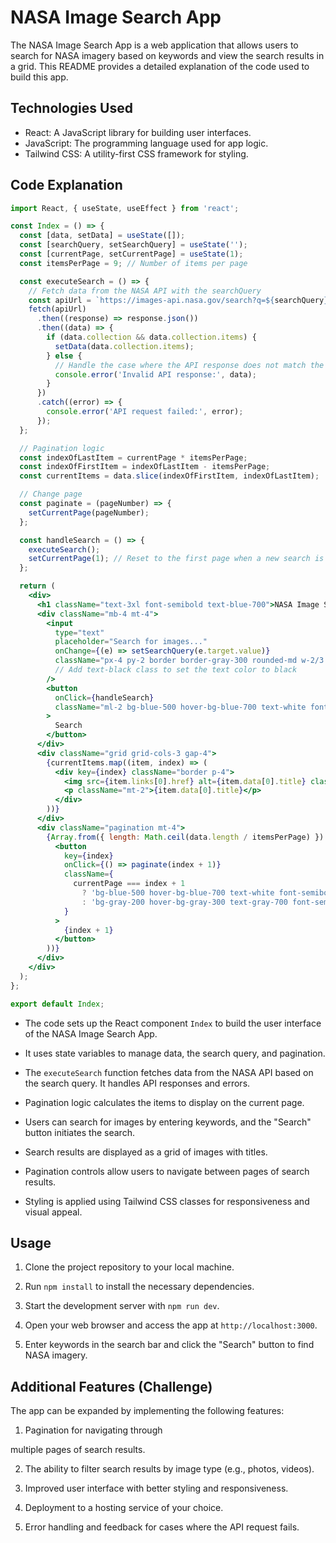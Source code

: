 # NASA Image Search App

The NASA Image Search App is a web application that allows users to search for NASA imagery based on keywords and view the search results in a grid. This README provides a detailed explanation of the code used to build this app.

## Technologies Used

- React: A JavaScript library for building user interfaces.
- JavaScript: The programming language used for app logic.
- Tailwind CSS: A utility-first CSS framework for styling.

## Code Explanation

```jsx
import React, { useState, useEffect } from 'react';

const Index = () => {
  const [data, setData] = useState([]);
  const [searchQuery, setSearchQuery] = useState('');
  const [currentPage, setCurrentPage] = useState(1);
  const itemsPerPage = 9; // Number of items per page

  const executeSearch = () => {
    // Fetch data from the NASA API with the searchQuery
    const apiUrl = `https://images-api.nasa.gov/search?q=${searchQuery}`;
    fetch(apiUrl)
      .then((response) => response.json())
      .then((data) => {
        if (data.collection && data.collection.items) {
          setData(data.collection.items);
        } else {
          // Handle the case where the API response does not match the expected structure.
          console.error('Invalid API response:', data);
        }
      })
      .catch((error) => {
        console.error('API request failed:', error);
      });
  };

  // Pagination logic
  const indexOfLastItem = currentPage * itemsPerPage;
  const indexOfFirstItem = indexOfLastItem - itemsPerPage;
  const currentItems = data.slice(indexOfFirstItem, indexOfLastItem);

  // Change page
  const paginate = (pageNumber) => {
    setCurrentPage(pageNumber);
  };

  const handleSearch = () => {
    executeSearch();
    setCurrentPage(1); // Reset to the first page when a new search is initiated.
  };

  return (
    <div>
      <h1 className="text-3xl font-semibold text-blue-700">NASA Image Search</h1>
      <div className="mb-4 mt-4">
        <input
          type="text"
          placeholder="Search for images..."
          onChange={(e) => setSearchQuery(e.target.value)}
          className="px-4 py-2 border border-gray-300 rounded-md w-2/3 text-black"
          // Add text-black class to set the text color to black
        />
        <button
          onClick={handleSearch}
          className="ml-2 bg-blue-500 hover-bg-blue-700 text-white font-semibold py-2 px-4 rounded-md cursor-pointer"
        >
          Search
        </button>
      </div>
      <div className="grid grid-cols-3 gap-4">
        {currentItems.map((item, index) => (
          <div key={index} className="border p-4">
            <img src={item.links[0].href} alt={item.data[0].title} className="max-w-full" />
            <p className="mt-2">{item.data[0].title}</p>
          </div>
        ))}
      </div>
      <div className="pagination mt-4">
        {Array.from({ length: Math.ceil(data.length / itemsPerPage) }).map((_, index) => (
          <button
            key={index}
            onClick={() => paginate(index + 1)}
            className={
              currentPage === index + 1
                ? 'bg-blue-500 hover-bg-blue-700 text-white font-semibold py-2 px-4 rounded-md cursor-pointer'
                : 'bg-gray-200 hover-bg-gray-300 text-gray-700 font-semibold py-2 px-4 rounded-md cursor-pointer'
            }
          >
            {index + 1}
          </button>
        ))}
      </div>
    </div>
  );
};

export default Index;
```

- The code sets up the React component `Index` to build the user interface of the NASA Image Search App.

- It uses state variables to manage data, the search query, and pagination.

- The `executeSearch` function fetches data from the NASA API based on the search query. It handles API responses and errors.

- Pagination logic calculates the items to display on the current page.

- Users can search for images by entering keywords, and the "Search" button initiates the search.

- Search results are displayed as a grid of images with titles.

- Pagination controls allow users to navigate between pages of search results.

- Styling is applied using Tailwind CSS classes for responsiveness and visual appeal.

## Usage

1. Clone the project repository to your local machine.

2. Run `npm install` to install the necessary dependencies.

3. Start the development server with `npm run dev`.

4. Open your web browser and access the app at `http://localhost:3000`.

5. Enter keywords in the search bar and click the "Search" button to find NASA imagery.

## Additional Features (Challenge)

The app can be expanded by implementing the following features:

1. Pagination for navigating through

 multiple pages of search results.

2. The ability to filter search results by image type (e.g., photos, videos).

3. Improved user interface with better styling and responsiveness.

4. Deployment to a hosting service of your choice.

5. Error handling and feedback for cases where the API request fails.

